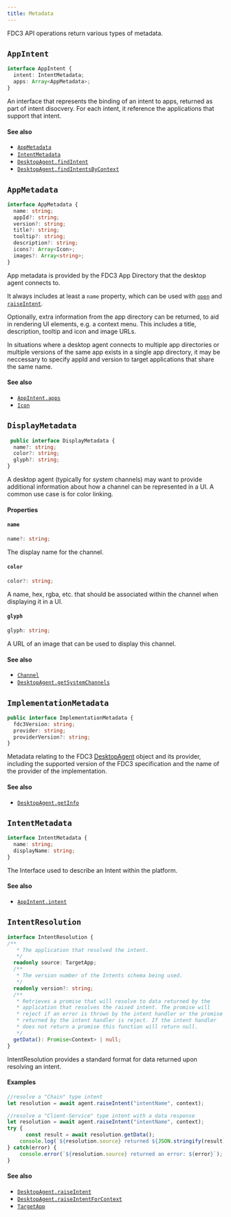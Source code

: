 ```yaml
---
title: Metadata
---
```


FDC3 API operations return various types of metadata.

## `AppIntent`

```ts
interface AppIntent {
  intent: IntentMetadata;
  apps: Array<AppMetadata>;
}
```
An interface that represents the binding of an intent to apps, returned as part of intent disocvery.
For each intent, it reference the applications that support that intent.

#### See also
* [`AppMetadata`](AppMetadata)
* [`IntentMetadata`](IntentMetadata)
* [`DesktopAgent.findIntent`](DesktopAgent#findintent)
* [`DesktopAgent.findIntentsByContext`](DesktopAgent#findintentsbycontext)

## `AppMetadata`

```ts
interface AppMetadata {
  name: string;
  appId?: string;
  version?: string;
  title?: string;
  tooltip?: string;
  description?: string;
  icons?: Array<Icon>;
  images?: Array<string>;
}
```

App metadata is provided by the FDC3 App Directory that the desktop agent connects to.

It always includes at least a `name` property, which can be used with [`open`](DesktopAgent#open) and [`raiseIntent`](DesktopAgent#raiseIntent).

Optionally, extra information from the app directory can be returned, to aid in rendering UI elements, e.g. a context menu.
This includes a title, description, tooltip and icon and image URLs.

In situations where a desktop agent connects to multiple app directories or multiple versions of the same app exists in a single app directory, it may be neccessary to specify appId and version to target applications that share the same name.

#### See also
* [`AppIntent.apps`](AppIntent)
* [`Icon`](Icon)

## `DisplayMetadata`

```ts
 public interface DisplayMetadata {
  name?: string;
  color?: string;
  glyph?: string;
}
```

A desktop agent (typically for _system_ channels) may want to provide additional information about how a channel can be represented in a UI. A common use case is for color linking.

#### Properties

#### `name`

```ts
name?: string;
```

The display name for the channel.

#### `color`

```ts
color?: string;
```

A name, hex, rgba, etc. that should be associated within the channel when displaying it in a UI.

#### `glyph`

```ts
glyph: string;
```

A URL of an image that can be used to display this channel.

#### See also

* [`Channel`](Channel)
* [`DesktopAgent.getSystemChannels`](DesktopAgent#getsystemchannels)

## `ImplementationMetadata`

```typescript
public interface ImplementationMetadata {
  fdc3Version: string;
  provider: string;
  providerVersion?: string;
}
```

Metadata relating to the FDC3 [DesktopAgent](DesktopAgent) object and its provider, including the supported version of the FDC3 specification and the name of the provider of the implementation.

#### See also
* [`DesktopAgent.getInfo`](DesktopAgent#getInfo)

## `IntentMetadata`

```ts
interface IntentMetadata {
  name: string;
  displayName: string;
}
```

The Interface used to describe an Intent within the platform.


#### See also
* [`AppIntent.intent`](AppIntent)

## `IntentResolution`

```ts
interface IntentResolution {
/**
   * The application that resolved the intent.
   */
  readonly source: TargetApp;
  /**
   * The version number of the Intents schema being used.
   */
  readonly version?: string;
  /**
   * Retrieves a promise that will resolve to data returned by the
   * application that resolves the raised intent. The promise will 
   * reject if an error is thrown by the intent handler or the promise
   * returned by the intent handler is reject. If the intent handler 
   * does not return a promise this function will return null.
   */
  getData(): Promise<Context> | null;
}
```

IntentResolution provides a standard format for data returned upon resolving an intent.

#### Examples
```js
//resolve a "Chain" type intent
let resolution = await agent.raiseIntent("intentName", context);

//resolve a "Client-Service" type intent with a data response
let resolution = await agent.raiseIntent("intentName", context);
try {
	  const result = await resolution.getData();
    console.log(`${resolution.source} returned ${JSON.stringify(result)}`);
} catch(error) {
    console.error(`${resolution.source} returned an error: ${error}`);
}
```

#### See also
* [`DesktopAgent.raiseIntent`](DesktopAgent#raiseintent)
* [`DesktopAgent.raiseIntentForContext`](DesktopAgent#raiseintentforcontext)
* [`TargetApp`](TargetApp)
